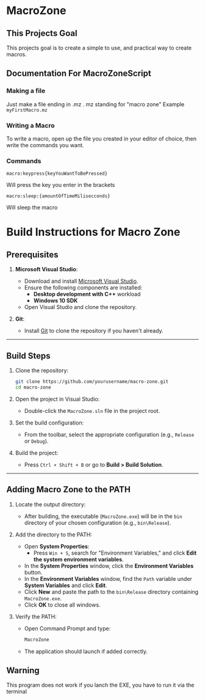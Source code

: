 # MacroZone

## This Projects Goal
This projects goal is to create a simple to use, and practical way to create macros.

## Documentation For MacroZoneScript

### Making a file

Just make a file ending in .mz . mz standing for "macro zone"
Example
`myFirstMacro.mz`

### Writing a Macro

To write a macro, open up the file you created in your editor of choice, then write the commands you want. 

### Commands

`macro:keypress{keyYouWantToBePressed}`

Will press the key you enter in the brackets

`macro:sleep:{amountOfTimeMilisecconds}`

Will sleep the macro

# Build Instructions for Macro Zone

## Prerequisites

1. **Microsoft Visual Studio**:
   - Download and install [Microsoft Visual Studio](https://visualstudio.microsoft.com/).
   - Ensure the following components are installed:
     - **Desktop development with C++** workload
     - **Windows 10 SDK** 
   - Open Visual Studio and clone the repository.

2. **Git**:
   - Install [Git](https://git-scm.com/) to clone the repository if you haven't already.


---

## Build Steps

1. Clone the repository:
   ```bash
   git clone https://github.com/yourusername/macro-zone.git
   cd macro-zone
   ```

2. Open the project in Visual Studio:
   - Double-click the `MacroZone.sln` file in the project root.

3. Set the build configuration:
   - From the toolbar, select the appropriate configuration (e.g., `Release` or `Debug`).

4. Build the project:
   - Press `Ctrl + Shift + B` or go to **Build > Build Solution**.

---

## Adding Macro Zone to the PATH

1. Locate the output directory:
   - After building, the executable (`MacroZone.exe`) will be in the `bin` directory of your chosen configuration (e.g., `bin\Release`).

2. Add the directory to the PATH:
   - Open **System Properties**:
     - Press `Win + S`, search for "Environment Variables," and click **Edit the system environment variables**.
   - In the **System Properties** window, click the **Environment Variables** button.
   - In the **Environment Variables** window, find the `Path` variable under **System Variables** and click **Edit**.
   - Click **New** and paste the path to the `bin\Release` directory containing `MacroZone.exe`.
   - Click **OK** to close all windows.

3. Verify the PATH:
   - Open Command Prompt and type:
     ```bash
     MacroZone
     ```
   - The application should launch if added correctly.
## Warning
This program does not work if you lanch the EXE, you have to run it via the terminal
